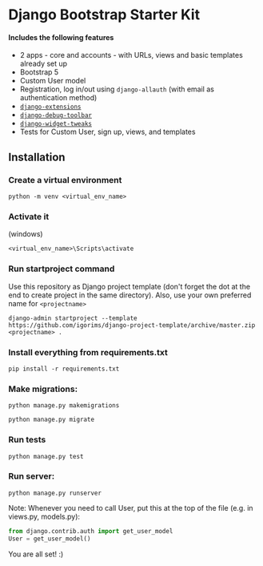 # Django Bootstrap Starter Kit

#### Includes the following features
- 2 apps - core and accounts - with URLs, views and basic templates already set up
- Bootstrap 5
- Custom User model 
- Registration, log in/out using `django-allauth` (with email as authentication method)
- [`django-extensions`](https://django-extensions.readthedocs.io/en/latest/)
- [`django-debug-toolbar`](https://django-debug-toolbar.readthedocs.io/en/latest/)
- [`django-widget-tweaks`](https://pypi.org/project/django-widget-tweaks/)
- Tests for Custom User, sign up, views, and templates

## Installation

### Create a virtual environment
```shell
python -m venv <virtual_env_name>
```

### Activate it

(windows)
```shell
<virtual_env_name>\Scripts\activate
```

### Run startproject command
Use this repository as Django project template (don't forget the dot at the end to create project in the same directory). Also, use your own preferred name for `<projectname>`

```shell
django-admin startproject --template https://github.com/igorims/django-project-template/archive/master.zip <projectname> .
```

### Install everything from requirements.txt
```shell
pip install -r requirements.txt
```

### Make migrations:

```shell
python manage.py makemigrations
```

```shell
python manage.py migrate
```

### Run tests
```shell
python manage.py test
```

### Run server:

```shell
python manage.py runserver
```

Note:
Whenever you need to call User, put this at the top of the file (e.g. in views.py, models.py):
```python
from django.contrib.auth import get_user_model
User = get_user_model()
```

You are all set! :)